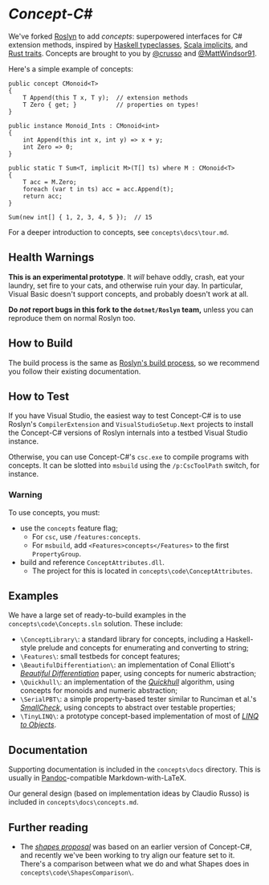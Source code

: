 # _Concept-C#_

We've forked [Roslyn][] to add _concepts_: superpowered interfaces for
C# extension methods, inspired by [Haskell typeclasses][], [Scala implicits][],
and [Rust traits][].  Concepts are brought to you by [@crusso][] and
[@MattWindsor91][].

Here's a simple example of concepts:

    public concept CMonoid<T>
    {
        T Append(this T x, T y);  // extension methods
        T Zero { get; }           // properties on types!
    }

    public instance Monoid_Ints : CMonoid<int>
    {
        int Append(this int x, int y) => x + y;
        int Zero => 0;
    }

    public static T Sum<T, implicit M>(T[] ts) where M : CMonoid<T>
    {
        T acc = M.Zero;
        foreach (var t in ts) acc = acc.Append(t);
        return acc;
    }

    Sum(new int[] { 1, 2, 3, 4, 5 });  // 15

For a deeper introduction to concepts, see `concepts\docs\tour.md`.

[Roslyn]:                 https://github.com/dotnet/roslyn
[Haskell typeclasses]:    https://www.haskell.org/tutorial/classes.html
[Scala implicits]:        http://docs.scala-lang.org/tour/implicit-parameters.html
[Rust traits]:            https://doc.rust-lang.org/book/second-edition/ch10-02-traits.html
[@crusso]:                https://github.com/crusso
[@MattWindsor91]:         https://github.com/MattWindsor91

## Health Warnings

**This is an experimental prototype**.  It _will_ behave oddly, crash, eat your
laundry, set fire to your cats, and otherwise ruin your day.  In particular,
Visual Basic doesn't support concepts, and probably doesn't work at all.

**Do _not_ report bugs in this fork to the `dotnet/Roslyn` team,** unless you
can reproduce them on normal Roslyn too.

## How to Build

The build process is the same as [Roslyn's build process][], so we recommend
you follow their existing documentation.

[Roslyn's build process]: https://github.com/dotnet/roslyn/wiki/Building%20Testing%20and%20Debugging

## How to Test

If you have Visual Studio, the easiest way to test Concept-C# is to use
Roslyn's `CompilerExtension` and `VisualStudioSetup.Next` projects to install
the Concept-C# versions of Roslyn internals into a testbed Visual Studio
instance.

Otherwise, you can use Concept-C#'s `csc.exe` to compile programs with concepts.
It can be slotted into `msbuild` using the `/p:CscToolPath` switch, for
instance.

### Warning

To use concepts, you must:

- use the `concepts` feature flag;
  - For `csc`, use `/features:concepts`.
  - For `msbuild`, add `<Features>concepts</Features>` to the first
    `PropertyGroup`.
- build and reference `ConceptAttributes.dll`.
  - The project for this is located in `concepts\code\ConceptAttributes`.

## Examples

We have a large set of ready-to-build examples in the
`concepts\code\Concepts.sln` solution.  These include:

* `\ConceptLibrary\`: a standard library for concepts, including a Haskell-style
  prelude and concepts for enumerating and converting to string;
* `\Features\`: small testbeds for concept features;
* `\BeautifulDifferentiation\`: an implementation of Conal Elliott's
  _[Beautiful Differentiation][]_ paper, using concepts for numeric abstraction;
* `\Quickhull\`: an implementation of the _[Quickhull][]_ algorithm, using
  concepts for monoids and numeric abstraction;
* `\SerialPBT\`: a simple property-based tester similar to Runciman et al.'s
  _[SmallCheck][]_, using concepts to abstract over testable properties;
* `\TinyLINQ\`: a prototype concept-based implementation of most of
  _[LINQ to Objects][]_.

[Beautiful Differentiation]: http://conal.net/papers/beautiful-differentiation/beautiful-differentiation.pdf
[LINQ to Objects]:          https://docs.microsoft.com/en-us/dotnet/csharp/programming-guide/concepts/linq/linq-to-objects
[Quickhull]:                https://en.wikipedia.org/wiki/Quickhull
[SmallCheck]:               https://www.cs.york.ac.uk/fp/smallcheck/smallcheck.pdf

## Documentation

Supporting documentation is included in the `concepts\docs` directory.
This is usually in [Pandoc][]-compatible Markdown-with-LaTeX.

Our general design (based on implementation ideas by Claudio Russo)
is included in `concepts\docs\concepts.md`.

[Pandoc]: https://pandoc.org

## Further reading

* The _[shapes proposal][]_ was based on an earlier version of Concept-C#, and
  recently we've been working to try align our feature set to it.
  There's a comparison between what we do and what Shapes does in
  `concepts\code\ShapesComparison\`.

[shapes proposal]: https://github.com/dotnet/csharplang/issues/164